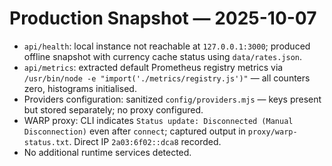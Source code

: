 # Production Snapshot — 2025-10-07

- `api/health`: local instance not reachable at `127.0.0.1:3000`; produced offline snapshot with currency cache status using `data/rates.json`.
- `api/metrics`: extracted default Prometheus registry metrics via `/usr/bin/node -e "import('./metrics/registry.js')"` — all counters zero, histograms initialised.
- Providers configuration: sanitized `config/providers.mjs` — keys present but stored separately; no proxy configured.
- WARP proxy: CLI indicates `Status update: Disconnected (Manual Disconnection)` even after `connect`; captured output in `proxy/warp-status.txt`. Direct IP `2a03:6f02::dca8` recorded.
- No additional runtime services detected.
